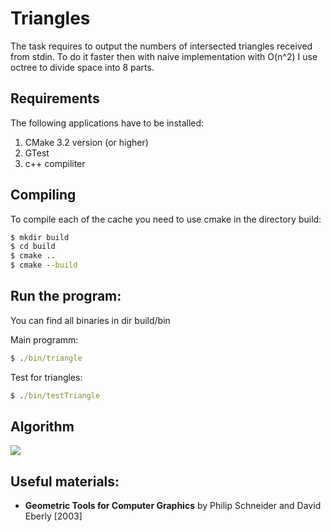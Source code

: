 # Triangles
The task requires to output the numbers of intersected triangles received from stdin. To do it faster then with naive implementation with O(n^2) I use octree to divide space into 8 parts.

## Requirements 

The following applications have to be installed:

1. CMake 3.2 version (or higher)
2. GTest
3. c++ compiliter


## Compiling 

To compile each of the cache you need to use сmake in the directory build:

``` cmd
$ mkdir build
$ cd build
$ сmake ..
$ cmake --build
```

## Run the program:

You can find all binaries in dir build/bin


Main programm: 
``` cmd
$ ./bin/triangle
```
Test for triangles:

``` cmd
$ ./bin/testTriangle
```

## Algorithm

![](https://sun9-9.userapi.com/impg/eofJ6skc56YsE9eMaiW37jIqbR--eJE8oEYz_A/CyJQQM4wPmg.jpg?size=965x640&quality=96&sign=563de9d10b097abaf173844bd4749505&type=album)

## Useful materials:
* **Geometric Tools for Computer Graphics** by Philip Schneider and David Eberly [2003]